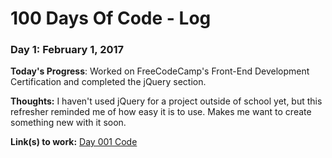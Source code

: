# 100 Days Of Code - Log

### Day 1: February 1, 2017

**Today's Progress**: Worked on FreeCodeCamp's Front-End Development Certification and completed the jQuery section.

**Thoughts:** I haven't used jQuery for a project outside of school yet, but this refresher reminded me of how easy it is to use. Makes me want to create something new with it soon.

**Link(s) to work:** [Day 001 Code](https://codepen.io/tiffanyadu/pen/egZXLM)
